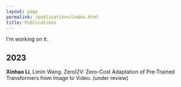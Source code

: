 ```yaml
---
layout: page
permalink: /publications/index.html
title: Publications
---
```


I'm working on it.

## 2023

**Xinhao Li**, Limin Wang. ZeroI2V: Zero-Cost Adaptation of Pre-Trained Transformers from Image to Video. (under review) <br>
